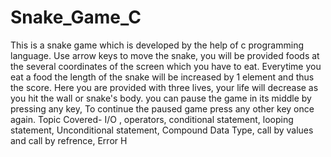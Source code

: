 # Snake_Game_C

This is a snake game which is developed by the help of c programming
language.
Use arrow keys to move the snake, you will be provided foods at the
several coordinates of the screen which you have to eat.
Everytime you eat a food the length of the snake will be increased by
1 element and thus the score.
Here you are provided with three lives, your life will decrease as you hit the wall or snake's body.
you can pause the game in its middle by pressing any key, To continue the paused game press any other key once again.
Topic Covered- I/O , operators, conditional statement, looping statement, Unconditional statement, Compound Data Type,
call by values and call by refrence, Error H
